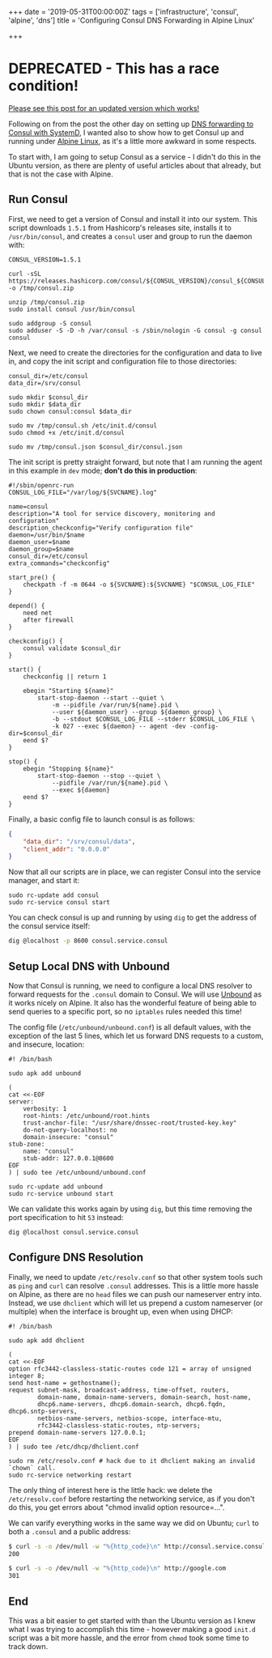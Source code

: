 +++
date = '2019-05-31T00:00:00Z'
tags = ['infrastructure', 'consul', 'alpine', 'dns']
title = 'Configuring Consul DNS Forwarding in Alpine Linux'

+++

# DEPRECATED - This has a race condition!

[Please see this post for an updated version which works!](/2019/12/30/consul-alpine-dns-revisited/)

Following on from the post the other day on setting up [DNS forwarding to Consul with SystemD](/2019/05/29/consul-dns-forwarding/), I wanted also to show how to get Consul up and running under [Alpine Linux](https://www.alpinelinux.org/), as it's a little more awkward in some respects.

To start with, I am going to setup Consul as a service - I didn't do this in the Ubuntu version, as there are plenty of useful articles about that already, but that is not the case with Alpine.

## Run Consul

First, we need to get a version of Consul and install it into our system.  This script downloads `1.5.1` from Hashicorp's releases site, installs it to `/usr/bin/consul`, and creates a `consul` user and group to run the daemon with:

```shell
CONSUL_VERSION=1.5.1

curl -sSL https://releases.hashicorp.com/consul/${CONSUL_VERSION}/consul_${CONSUL_VERSION}_linux_amd64.zip -o /tmp/consul.zip

unzip /tmp/consul.zip
sudo install consul /usr/bin/consul

sudo addgroup -S consul
sudo adduser -S -D -h /var/consul -s /sbin/nologin -G consul -g consul consul

```

Next, we need to create the directories for the configuration and data to live in, and copy the init script and configuration file to those directories:

```shell
consul_dir=/etc/consul
data_dir=/srv/consul

sudo mkdir $consul_dir
sudo mkdir $data_dir
sudo chown consul:consul $data_dir

sudo mv /tmp/consul.sh /etc/init.d/consul
sudo chmod +x /etc/init.d/consul

sudo mv /tmp/consul.json $consul_dir/consul.json
```

The init script is pretty straight forward, but note that I am running the agent in this example in `dev` mode; **don't do this in production**:

```shell
#!/sbin/openrc-run
CONSUL_LOG_FILE="/var/log/${SVCNAME}.log"

name=consul
description="A tool for service discovery, monitoring and configuration"
description_checkconfig="Verify configuration file"
daemon=/usr/bin/$name
daemon_user=$name
daemon_group=$name
consul_dir=/etc/consul
extra_commands="checkconfig"

start_pre() {
    checkpath -f -m 0644 -o ${SVCNAME}:${SVCNAME} "$CONSUL_LOG_FILE"
}

depend() {
    need net
    after firewall
}

checkconfig() {
    consul validate $consul_dir
}

start() {
    checkconfig || return 1

    ebegin "Starting ${name}"
        start-stop-daemon --start --quiet \
            -m --pidfile /var/run/${name}.pid \
            --user ${daemon_user} --group ${daemon_group} \
            -b --stdout $CONSUL_LOG_FILE --stderr $CONSUL_LOG_FILE \
            -k 027 --exec ${daemon} -- agent -dev -config-dir=$consul_dir
    eend $?
}

stop() {
    ebegin "Stopping ${name}"
        start-stop-daemon --stop --quiet \
            --pidfile /var/run/${name}.pid \
            --exec ${daemon}
    eend $?
}
```

Finally, a basic config file to launch consul is as follows:

```json
{
    "data_dir": "/srv/consul/data",
    "client_addr": "0.0.0.0"
}
```

Now that all our scripts are in place, we can register Consul into the service manager, and start it:

```shell
sudo rc-update add consul
sudo rc-service consul start
```

You can check consul is up and running by using `dig` to get the address of the consul service itself:

```bash
dig @localhost -p 8600 consul.service.consul
```

## Setup Local DNS with Unbound

Now that Consul is running, we need to configure a local DNS resolver to forward requests for the `.consul` domain to Consul.  We will use [Unbound](https://nlnetlabs.nl/projects/unbound/about/) as it works nicely on Alpine.  It also has the wonderful feature of being able to send queries to a specific port, so no `iptables` rules needed this time!

The config file (`/etc/unbound/unbound.conf`) is all default values, with the exception of the last 5 lines, which let us forward DNS requests to a custom, and insecure, location:

```shell
#! /bin/bash

sudo apk add unbound

(
cat <<-EOF
server:
    verbosity: 1
    root-hints: /etc/unbound/root.hints
    trust-anchor-file: "/usr/share/dnssec-root/trusted-key.key"
    do-not-query-localhost: no
    domain-insecure: "consul"
stub-zone:
    name: "consul"
    stub-addr: 127.0.0.1@8600
EOF
) | sudo tee /etc/unbound/unbound.conf

sudo rc-update add unbound
sudo rc-service unbound start
```

We can validate this works again by using `dig`, but this time removing the port specification to hit `53` instead:

```bash
dig @localhost consul.service.consul
```

## Configure DNS Resolution

Finally, we need to update `/etc/resolv.conf` so that other system tools such as `ping` and `curl` can resolve `.consul` addresses.  This is a little more hassle on Alpine, as there are no `head` files we can push our nameserver entry into.  Instead, we use `dhclient` which will let us prepend a custom nameserver (or multiple) when the interface is brought up, even when using DHCP:

```shell
#! /bin/bash

sudo apk add dhclient

(
cat <<-EOF
option rfc3442-classless-static-routes code 121 = array of unsigned integer 8;
send host-name = gethostname();
request subnet-mask, broadcast-address, time-offset, routers,
        domain-name, domain-name-servers, domain-search, host-name,
        dhcp6.name-servers, dhcp6.domain-search, dhcp6.fqdn, dhcp6.sntp-servers,
        netbios-name-servers, netbios-scope, interface-mtu,
        rfc3442-classless-static-routes, ntp-servers;
prepend domain-name-servers 127.0.0.1;
EOF
) | sudo tee /etc/dhcp/dhclient.conf

sudo rm /etc/resolv.conf # hack due to it dhclient making an invalid `chown` call.
sudo rc-service networking restart
```

The only thing of interest here is the little hack: we delete the `/etc/resolv.conf` before restarting the networking service, as if you don't do this, you get errors about "chmod invalid option resource=...".

We can varify everything works in the same way we did on Ubuntu; `curl` to both a `.consul` and a public address:

```bash
$ curl -s -o /dev/null -w "%{http_code}\n" http://consul.service.consul:8500/ui/
200

$ curl -s -o /dev/null -w "%{http_code}\n" http://google.com
301
```

## End

This was a bit easier to get started with than the Ubuntu version as I knew what I was trying to accomplish this time - however making a good `init.d` script was a bit more hassle, and the error from `chmod` took some time to track down.